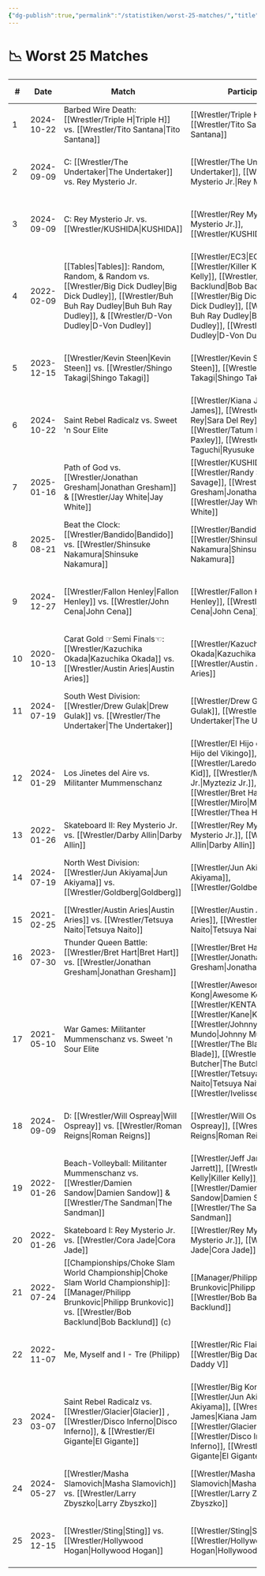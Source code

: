 ```yaml
---
{"dg-publish":true,"permalink":"/statistiken/worst-25-matches/","title":"Worst 25 Matches","tags":["statistik","matches"],"noteIcon":"","created":"2025-08-11T10:28:22.374+02:00"}
---
```



# 📉 **Worst 25 Matches**

| # | Date | Match | Participants | Event | ★ Rating | Score |
|---|------|-------|--------------|--------|----------|-------|
| 1 | 2024-10-22 | Barbed Wire Death: [[Wrestler/Triple H\|Triple H]] vs. [[Wrestler/Tito Santana\|Tito Santana]] | [[Wrestler/Triple H\|Triple H]], [[Wrestler/Tito Santana\|Tito Santana]] | [[Events/2024-10-22 - Changes II (S06E08)\|2024-10-22 - Changes II (S06E08)]] | – | 35 |
| 2 | 2024-09-09 | C: [[Wrestler/The Undertaker\|The Undertaker]] vs. Rey Mysterio Jr. | [[Wrestler/The Undertaker\|The Undertaker]], [[Wrestler/Rey Mysterio Jr.\|Rey Mysterio Jr.]] | [[Events/2024-09-09 - G1 Climax - Best of the Rest from the Past (S06E06)\|2024-09-09 - G1 Climax - Best of the Rest from the Past (S06E06)]] | – | 45 |
| 3 | 2024-09-09 | C: Rey Mysterio Jr. vs. [[Wrestler/KUSHIDA\|KUSHIDA]] | [[Wrestler/Rey Mysterio Jr.\|Rey Mysterio Jr.]], [[Wrestler/KUSHIDA\|KUSHIDA]] | [[Events/2024-09-09 - G1 Climax - Best of the Rest from the Past (S06E06)\|2024-09-09 - G1 Climax - Best of the Rest from the Past (S06E06)]] | – | 50 |
| 4 | 2022-02-09 | [[Tables\|Tables]]: Random, Random, & Random vs. [[Wrestler/Big Dick Dudley\|Big Dick Dudley]], [[Wrestler/Buh Buh Ray Dudley\|Buh Buh Ray Dudley]], & [[Wrestler/D-Von Dudley\|D-Von Dudley]] | [[Wrestler/EC3\|EC3]], [[Wrestler/Killer Kelly\|Killer Kelly]], [[Wrestler/Bob Backlund\|Bob Backlund]], [[Wrestler/Big Dick Dudley\|Big Dick Dudley]], [[Wrestler/Buh Buh Ray Dudley\|Buh Buh Ray Dudley]], [[Wrestler/D-Von Dudley\|D-Von Dudley]] | [[Events/2022-02-09 - Extreme\|2022-02-09 - Extreme]] | – | 51 |
| 5 | 2023-12-15 | [[Wrestler/Kevin Steen\|Kevin Steen]] vs. [[Wrestler/Shingo Takagi\|Shingo Takagi]] | [[Wrestler/Kevin Steen\|Kevin Steen]], [[Wrestler/Shingo Takagi\|Shingo Takagi]] | [[Events/2023-12-15 - Tournament Nonstop Action (S05E11)\|2023-12-15 - Tournament Nonstop Action (S05E11)]] | – | 51 |
| 6 | 2024-10-22 | Saint Rebel Radicalz vs. Sweet 'n Sour Elite | [[Wrestler/Kiana James\|Kiana James]], [[Wrestler/Sara Del Rey\|Sara Del Rey]], [[Wrestler/Tatum Paxley\|Tatum Paxley]], [[Wrestler/Ryusuke Taguchi\|Ryusuke Taguchi]] | [[Events/2024-10-22 - Turbo Turnier (S06E07)\|2024-10-22 - Turbo Turnier (S06E07)]] | – | 51 |
| 7 | 2025-01-16 | Path of God vs. [[Wrestler/Jonathan Gresham\|Jonathan Gresham]] & [[Wrestler/Jay White\|Jay White]] | [[Wrestler/KUSHIDA\|KUSHIDA]], [[Wrestler/Randy Savage\|Randy Savage]], [[Wrestler/Jonathan Gresham\|Jonathan Gresham]], [[Wrestler/Jay White\|Jay White]] | [[Events/2025-01-16 - S06E10_RoyalNonstop\|2025-01-16 - S06E10_RoyalNonstop]] | – | 52 |
| 8 | 2025-08-21 | Beat the Clock: [[Wrestler/Bandido\|Bandido]] vs. [[Wrestler/Shinsuke Nakamura\|Shinsuke Nakamura]] | [[Wrestler/Bandido\|Bandido]], [[Wrestler/Shinsuke Nakamura\|Shinsuke Nakamura]] | [[Events/2025-08-21 - S07E03_Changes III\|2025-08-21 - S07E03_Changes III]] | – | 53 |
| 9 | 2024-12-27 | [[Wrestler/Fallon Henley\|Fallon Henley]] vs. [[Wrestler/John Cena\|John Cena]] | [[Wrestler/Fallon Henley\|Fallon Henley]], [[Wrestler/John Cena\|John Cena]] | [[Events/2024-12-27 - S06E09_Winter Warfare - Santa's Slam Edition\|2024-12-27 - S06E09_Winter Warfare - Santa's Slam Edition]] | – | 53 |
| 10 | 2020-10-13 | Carat Gold ☞Semi Finals☜: [[Wrestler/Kazuchika Okada\|Kazuchika Okada]] vs. [[Wrestler/Austin Aries\|Austin Aries]] | [[Wrestler/Kazuchika Okada\|Kazuchika Okada]], [[Wrestler/Austin Aries\|Austin Aries]] | [[Events/2020-10-13 - Choke Slam Carat Gold\|2020-10-13 - Choke Slam Carat Gold]] | – | 54 |
| 11 | 2024-07-19 | South West Division: [[Wrestler/Drew Gulak\|Drew Gulak]] vs. [[Wrestler/The Undertaker\|The Undertaker]] | [[Wrestler/Drew Gulak\|Drew Gulak]], [[Wrestler/The Undertaker\|The Undertaker]] | [[Events/2024-07-19 - Super Bowl of Wrestling (S06E05)\|2024-07-19 - Super Bowl of Wrestling (S06E05)]] | – | 55 |
| 12 | 2024-01-29 | Los Jinetes del Aire vs. Militanter Mummenschanz | [[Wrestler/El Hijo del Vikingo\|El Hijo del Vikingo]], [[Wrestler/Laredo Kid\|Laredo Kid]], [[Wrestler/Myzteziz Jr.\|Myzteziz Jr.]], [[Wrestler/Bret Hart\|Bret Hart]], [[Wrestler/Miro\|Miro]], [[Wrestler/Thea Hail\|Thea Hail]] | [[Events/2024-01-29 - ChokeSlamMania V (S05E12)\|2024-01-29 - ChokeSlamMania V (S05E12)]] | – | 55 |
| 13 | 2022-01-26 | Skateboard II: Rey Mysterio Jr. vs. [[Wrestler/Darby Allin\|Darby Allin]] | [[Wrestler/Rey Mysterio Jr.\|Rey Mysterio Jr.]], [[Wrestler/Darby Allin\|Darby Allin]] | [[Events/2022-01-26 - Olympia\|2022-01-26 - Olympia]] | – | 55 |
| 14 | 2024-07-19 | North West Division: [[Wrestler/Jun Akiyama\|Jun Akiyama]] vs. [[Wrestler/Goldberg\|Goldberg]] | [[Wrestler/Jun Akiyama\|Jun Akiyama]], [[Wrestler/Goldberg\|Goldberg]] | [[Events/2024-07-19 - Super Bowl of Wrestling (S06E05)\|2024-07-19 - Super Bowl of Wrestling (S06E05)]] | – | 55 |
| 15 | 2021-02-25 | [[Wrestler/Austin Aries\|Austin Aries]] vs. [[Wrestler/Tetsuya Naito\|Tetsuya Naito]] | [[Wrestler/Austin Aries\|Austin Aries]], [[Wrestler/Tetsuya Naito\|Tetsuya Naito]] | [[Events/2021-02-25 - Swiss Bliss\|2021-02-25 - Swiss Bliss]] | – | 56 |
| 16 | 2023-07-30 | Thunder Queen Battle: [[Wrestler/Bret Hart\|Bret Hart]] vs. [[Wrestler/Jonathan Gresham\|Jonathan Gresham]] | [[Wrestler/Bret Hart\|Bret Hart]], [[Wrestler/Jonathan Gresham\|Jonathan Gresham]] | [[Events/2023-07-30 - What if... Japan (S05E07)\|2023-07-30 - What if... Japan (S05E07)]] | – | 56 |
| 17 | 2021-05-10 | War Games: Militanter Mummenschanz vs. Sweet 'n Sour Elite | [[Wrestler/Awesome Kong\|Awesome Kong]], [[Wrestler/KENTA\|KENTA]], [[Wrestler/Kane\|Kane]], [[Wrestler/Johnny Mundo\|Johnny Mundo]], [[Wrestler/The Blade\|The Blade]], [[Wrestler/The Butcher\|The Butcher]], [[Wrestler/Tetsuya Naito\|Tetsuya Naito]], [[Wrestler/Ivelisse\|Ivelisse]] | [[Events/2021-05-10 - USA - Day 2 - Don't stop the Count\|2021-05-10 - USA - Day 2 - Don't stop the Count]] | – | 57 |
| 18 | 2024-09-09 | D: [[Wrestler/Will Ospreay\|Will Ospreay]] vs. [[Wrestler/Roman Reigns\|Roman Reigns]] | [[Wrestler/Will Ospreay\|Will Ospreay]], [[Wrestler/Roman Reigns\|Roman Reigns]] | [[Events/2024-09-09 - G1 Climax - Best of the Rest from the Past (S06E06)\|2024-09-09 - G1 Climax - Best of the Rest from the Past (S06E06)]] | – | 57 |
| 19 | 2022-01-26 | Beach-Volleyball: Militanter Mummenschanz vs. [[Wrestler/Damien Sandow\|Damien Sandow]] & [[Wrestler/The Sandman\|The Sandman]] | [[Wrestler/Jeff Jarrett\|Jeff Jarrett]], [[Wrestler/Killer Kelly\|Killer Kelly]], [[Wrestler/Damien Sandow\|Damien Sandow]], [[Wrestler/The Sandman\|The Sandman]] | [[Events/2022-01-26 - Olympia\|2022-01-26 - Olympia]] | – | 57 |
| 20 | 2022-01-26 | Skateboard I: Rey Mysterio Jr. vs. [[Wrestler/Cora Jade\|Cora Jade]] | [[Wrestler/Rey Mysterio Jr.\|Rey Mysterio Jr.]], [[Wrestler/Cora Jade\|Cora Jade]] | [[Events/2022-01-26 - Olympia\|2022-01-26 - Olympia]] | – | 57 |
| 21 | 2022-07-24 | [[Championships/Choke Slam World Championship\|Choke Slam World Championship]]: [[Manager/Philipp Brunkovic\|Philipp Brunkovic]] vs. [[Wrestler/Bob Backlund\|Bob Backlund]] (c) | [[Manager/Philipp Brunkovic\|Philipp Brunkovic]], [[Wrestler/Bob Backlund\|Bob Backlund]] | [[Events/2022-07-24 - Überraschung\|2022-07-24 - Überraschung]] | – | 57 |
| 22 | 2022-11-07 | Me, Myself and I - Tre (Philipp) | [[Wrestler/Ric Flair\|Ric Flair]], [[Wrestler/Big Daddy V\|Big Daddy V]] | [[Events/2022-11-07 - ChokeSlamMania IV - Day One\|2022-11-07 - ChokeSlamMania IV - Day One]] | – | 57 |
| 23 | 2024-03-07 | Saint Rebel Radicalz vs. [[Wrestler/Glacier\|Glacier]] , [[Wrestler/Disco Inferno\|Disco Inferno]], & [[Wrestler/El Gigante\|El Gigante]] | [[Wrestler/Big Kon\|Big Kon]], [[Wrestler/Jun Akiyama\|Jun Akiyama]], [[Wrestler/Kiana James\|Kiana James]], [[Wrestler/Glacier\|Glacier]], [[Wrestler/Disco Inferno\|Disco Inferno]], [[Wrestler/El Gigante\|El Gigante]] | [[Events/2024-03-07 - Top of the Flops (S06E02)\|2024-03-07 - Top of the Flops (S06E02)]] | – | 58 |
| 24 | 2024-05-27 | [[Wrestler/Masha Slamovich\|Masha Slamovich]] vs. [[Wrestler/Larry Zbyszko\|Larry Zbyszko]] | [[Wrestler/Masha Slamovich\|Masha Slamovich]], [[Wrestler/Larry Zbyszko\|Larry Zbyszko]] | [[Events/2024-05-27 - Die beste Show der Welt (S06E04)\|2024-05-27 - Die beste Show der Welt (S06E04)]] | – | 58 |
| 25 | 2023-12-15 | [[Wrestler/Sting\|Sting]] vs. [[Wrestler/Hollywood Hogan\|Hollywood Hogan]] | [[Wrestler/Sting\|Sting]], [[Wrestler/Hollywood Hogan\|Hollywood Hogan]] | [[Events/2023-12-15 - Tournament Nonstop Action (S05E11)\|2023-12-15 - Tournament Nonstop Action (S05E11)]] | – | 58 |